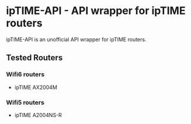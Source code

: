 # ipTIME-API - API wrapper for ipTIME routers

ipTIME-API is an unofficial API wrapper for ipTIME routers.


## Tested Routers
### Wifi6 routers
* ipTIME AX2004M
### Wifi5 routers
* ipTIME A2004NS-R